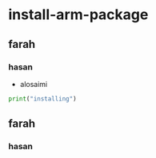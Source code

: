 # install-arm-package
## farah
### hasan
* alosaimi
~~~python
print("installing")
~~~
## farah
### hasan
